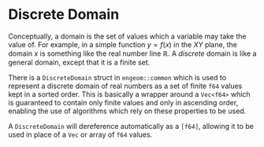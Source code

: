 # Discrete Domain

Conceptually, a domain is the set of values which a variable may take the value of.  For example, in a simple function $y=f(x)$ in the $XY$ plane, the domain $x$ is something like the real number line $\mathbb{R}$.  A *discrete* domain is like a general domain, except that it is a finite set.

There is a `DiscreteDomain` struct in `engeom::common` which is used to represent a discrete domain of real numbers as a set of finite `f64` values kept in a sorted order.  This is basically a wrapper around a `Vec<f64>` which is guaranteed to contain only finite values and only in ascending order, enabling the use of algorithms which rely on these properties to be used.

A `DiscreteDomain` will dereference automatically as a `[f64]`, allowing it to be used in place of a `Vec` or array of `f64` values.


